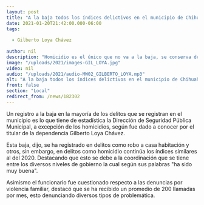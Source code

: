 ```yaml
---
layout: post
title: "A la baja todos los índices delictivos en el municipio de Chihuahua"
date: 2021-01-20T21:42:00.000-06:00
tags:
  
  - Gilberto Loya Chávez
  
author: nil
description: "Homicidio es el único que no va a la baja, se conserva de la misma forma."
image: "/uploads/2021/images-GIL_LOYA.jpg"
video: nil
audio: "/uploads/2021/audio-MW02_GILBERTO_LOYA.mp3"
alt: "A la baja todos los índices delictivos en el municipio de Chihuahua"
front: false
section: "Local"
redirect_from: /news/182302
---
```


Un registro a la baja en la mayoría de los delitos que se registran en el municipio es lo que tiene de estadística la Dirección de Seguridad Pública Municipal, a excepción de los homicidios, según fue dado a conocer por el titular de la dependencia Gilberto Loya Chávez.

Esta baja, dijo, se ha registrado en delitos como robo a casa habitación y otros, sin embargo, en delitos como homicidio continúa los índices similares al del 2020. Destacando que esto se debe a la coordinación que se tiene entre los diversos niveles de gobierno la cual según sus palabras "ha sido muy buena".
 
Asimismo el funcionario fue cuestionado respecto a las denuncias por violencia familiar, destacó que se ha recibido un promedio de 200 llamadas por mes, esto denunciando diversos tipos de problemática.